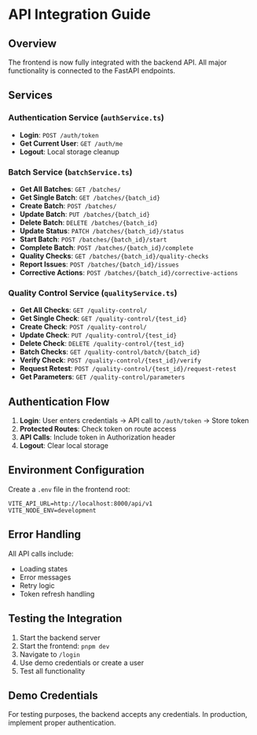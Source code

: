 # API Integration Guide

## Overview
The frontend is now fully integrated with the backend API. All major functionality is connected to the FastAPI endpoints.

## Services

### Authentication Service (`authService.ts`)
- **Login**: `POST /auth/token`
- **Get Current User**: `GET /auth/me`
- **Logout**: Local storage cleanup

### Batch Service (`batchService.ts`)
- **Get All Batches**: `GET /batches/`
- **Get Single Batch**: `GET /batches/{batch_id}`
- **Create Batch**: `POST /batches/`
- **Update Batch**: `PUT /batches/{batch_id}`
- **Delete Batch**: `DELETE /batches/{batch_id}`
- **Update Status**: `PATCH /batches/{batch_id}/status`
- **Start Batch**: `POST /batches/{batch_id}/start`
- **Complete Batch**: `POST /batches/{batch_id}/complete`
- **Quality Checks**: `GET /batches/{batch_id}/quality-checks`
- **Report Issues**: `POST /batches/{batch_id}/issues`
- **Corrective Actions**: `POST /batches/{batch_id}/corrective-actions`

### Quality Control Service (`qualityService.ts`)
- **Get All Checks**: `GET /quality-control/`
- **Get Single Check**: `GET /quality-control/{test_id}`
- **Create Check**: `POST /quality-control/`
- **Update Check**: `PUT /quality-control/{test_id}`
- **Delete Check**: `DELETE /quality-control/{test_id}`
- **Batch Checks**: `GET /quality-control/batch/{batch_id}`
- **Verify Check**: `POST /quality-control/{test_id}/verify`
- **Request Retest**: `POST /quality-control/{test_id}/request-retest`
- **Get Parameters**: `GET /quality-control/parameters`

## Authentication Flow

1. **Login**: User enters credentials → API call to `/auth/token` → Store token
2. **Protected Routes**: Check token on route access
3. **API Calls**: Include token in Authorization header
4. **Logout**: Clear local storage

## Environment Configuration

Create a `.env` file in the frontend root:

```env
VITE_API_URL=http://localhost:8000/api/v1
VITE_NODE_ENV=development
```

## Error Handling

All API calls include:
- Loading states
- Error messages
- Retry logic
- Token refresh handling

## Testing the Integration

1. Start the backend server
2. Start the frontend: `pnpm dev`
3. Navigate to `/login`
4. Use demo credentials or create a user
5. Test all functionality

## Demo Credentials

For testing purposes, the backend accepts any credentials. In production, implement proper authentication. 